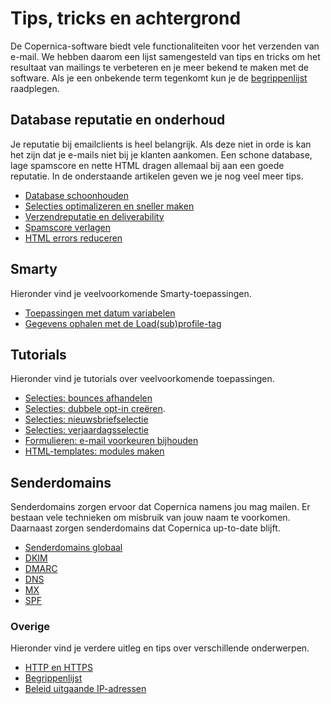 # Tips, tricks en achtergrond
De Copernica-software biedt vele functionaliteiten voor het verzenden van e-mail. We hebben daarom
een lijst samengesteld van tips en tricks om het resultaat van mailings
te verbeteren en je meer bekend te maken met de software. Als je een onbekende term tegenkomt kun je de
[begrippenlijst](./definitions) raadplegen.

## Database reputatie en onderhoud
Je reputatie bij emailclients is heel belangrijk. Als deze niet in orde
is kan het zijn dat je e-mails niet bij je klanten aankomen. Een schone
database, lage spamscore en nette HTML dragen allemaal bij aan een goede
reputatie. In de onderstaande artikelen geven we je nog veel meer tips.
* [Database schoonhouden](./database-maintenance)
* [Selecties optimalizeren en sneller maken](./selections-optimization)
* [Verzendreputatie en deliverability](./send-reputation)
* [Spamscore verlagen](./some-tips-to-lower-your-email-spam-score)
* [HTML errors reduceren](./reducing-html-errors)

## Smarty
Hieronder vind je veelvoorkomende Smarty-toepassingen.
* [Toepassingen met datum variabelen](./smarty-date-statements)
* [Gegevens ophalen met de Load(sub)profile-tag](./loadprofile-and-loadsubprofile)

## Tutorials
Hieronder vind je tutorials over veelvoorkomende toepassingen.
* [Selecties: bounces afhandelen](./automatically-process-bounces)
* [Selecties: dubbele opt-in creëren](create-a-double-optin-for-new-subscribers).
* [Selecties: nieuwsbriefselectie](./create-a-mailing-list)
* [Selecties: verjaardagsselectie](./how-to-create-a-birthday-selection)
* [Formulieren: e-mail voorkeuren bijhouden](./email-preferences)
* [HTML-templates: modules maken](./html-template-modules)

## Senderdomains
Senderdomains zorgen ervoor dat Copernica namens jou mag mailen. Er bestaan vele technieken 
om misbruik van jouw naam te voorkomen. Daarnaast zorgen senderdomains dat Copernica up-to-date blijft.

* [Senderdomains globaal](./sender-domains)
* [DKIM](./dkim)
* [DMARC](./dmarc)
* [DNS](./dns)
* [MX](./mx)
* [SPF](./spf)

### Overige
Hieronder vind je verdere uitleg en tips over verschillende onderwerpen.

* [HTTP en HTTPS](./http-https)
* [Begrippenlijst](./definitions)
* [Beleid uitgaande IP-adressen](./policy-outgoing-ip-addresses)
